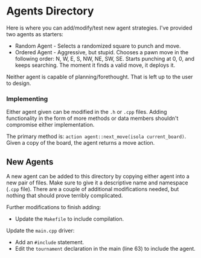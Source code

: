 # Agents Directory

Here is where you can add/modify/test new agent strategies. I've provided two agents as starters:
* Random Agent - Selects a randomized square to punch and move.
* Ordered Agent - Aggressive, but stupid. Chooses a pawn move in the following order: N, W, E, S, NW, NE, SW, SE. Starts punching at 0, 0, and keeps searching. The moment it finds a valid move, it deploys it.

Neither agent is capable of planning/forethought. That is left up to the user to design.

### Implementing
Either agent given can be modified in the `.h` or `.cpp` files. Adding functionality in the form of more methods or data members shouldn't compromise either implementation.

The primary method is: `action agent::next_move(isola current_board)`. Given a copy of the board, the agent returns a move action.

## New Agents
A new agent can be added to this directory by copying either agent into a new pair of files. Make sure to give it a descriptive name and namespace (`.cpp` file). There are a couple of additional modifications needed, but nothing that should prove terribly complicated.

Further modifications to finish adding:
* Update the `Makefile` to include compilation.

Update the `main.cpp` driver:
* Add an `#include` statement.
* Edit the `tournament` declaration in the main (line 63) to include the agent.